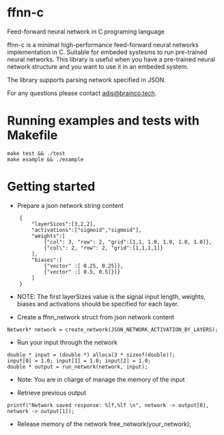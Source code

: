 # ffnn-c
Feed-forward neural network in C programing language

ffnn-c is a minimal high-performance feed-forward neural networks implementation in C. Suitable for embeded systesms to run pre-trained neural networks. This library is useful when you have a pre-trained neural network structure and you want to use it in an embeded system.

The library supports parsing network specified in JSON.

For any questions please contact adis@brainco.tech.

# Running examples and tests with Makefile
```
make test && ./test
make example && ./example
```

# Getting started
* Prepare a json network string content
```
    {
        "layerSizes":[3,2,2],
        "activations":["sigmoid","sigmoid"],
        "weights":[
            {"col": 3, "row": 2, "grid":[1,1, 1.0, 1.0, 1.0, 1.0]},
            {"col\": 2, "row": 2, "grid":[1,1,1,1]}
        ],
        "biases":[
            {"vector" :[ 0.25, 0.25]},
            {"vector" :[ 0.5, 0.5]}]}
        ]
    }
```
 - NOTE: The first layerSizes value is the signal input length, weights, biases and activations should be specified for each layer.

* Create a ffnn_network struct from json network content
```
Network* network = create_network(JSON_NETWORK_ACTIVATION_BY_LAYERS);
```

* Run your input through the network
```
double * input = (double *) alloca(3 * sizeof(double));
input[0] = 1.0; input[1] = 1.0; input[2] = 1.0;
double * output = run_network(network, input);
```
- Note: You are in charge of manage the memory of the input

* Retrieve previous output
```
printf("Network saved response: %lf,%lf \n", network -> output[0], network -> output[1]);
```

* Release memory of the network
free_network(your_network);






